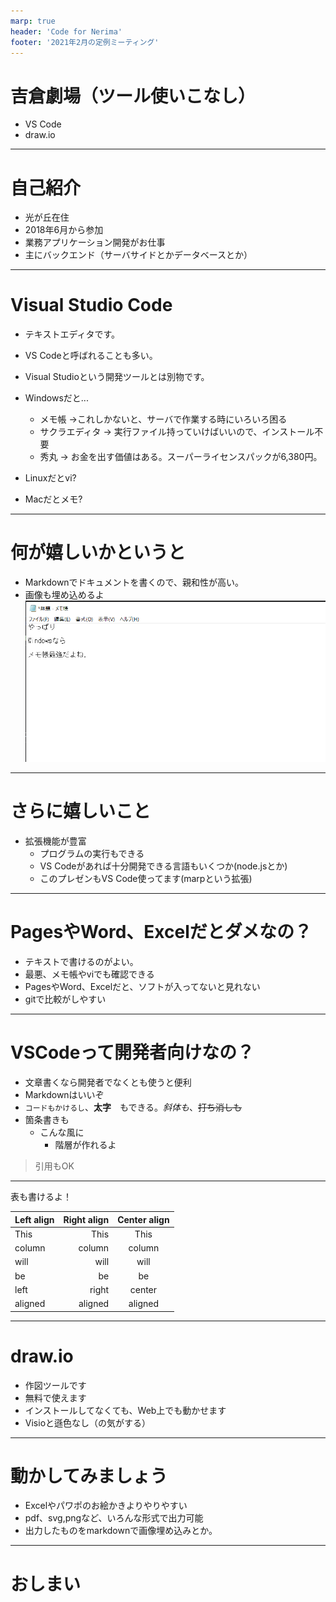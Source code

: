 ```yaml
---
marp: true
header: 'Code for Nerima'
footer: '2021年2月の定例ミーティング'
---
```

<!-- $theme: gaia -->
<!-- $size: 16:9 -->
<!-- page_number: true -->
<!-- paginate: true -->

# 吉倉劇場（ツール使いこなし）

- VS Code
- draw.io

--- 
# 自己紹介

- 光が丘在住
- 2018年6月から参加
- 業務アプリケーション開発がお仕事
- 主にバックエンド（サーバサイドとかデータベースとか）

---

# Visual Studio Code

- テキストエディタです。
- VS Codeと呼ばれることも多い。
- Visual Studioという開発ツールとは別物です。
- Windowsだと...
    - メモ帳 →これしかないと、サーバで作業する時にいろいろ困る
    - サクラエディタ → 実行ファイル持っていけばいいので、インストール不要
    - 秀丸 → お金を出す価値はある。スーパーライセンスパックが6,380円。

- Linuxだとvi?
- Macだとメモ?

--- 

# 何が嬉しいかというと
- Markdownでドキュメントを書くので、親和性が高い。
- 画像も埋め込めるよ
![リンクテキスト](images/memo.png)

--- 

# さらに嬉しいこと

- 拡張機能が豊富
    - プログラムの実行もできる
    - VS Codeがあれば十分開発できる言語もいくつか(node.jsとか)
    - このプレゼンもVS Code使ってます(marpという拡張)

---

# PagesやWord、Excelだとダメなの？
- テキストで書けるのがよい。
- 最悪、メモ帳やviでも確認できる
- PagesやWord、Excelだと、ソフトが入ってないと見れない
- gitで比較がしやすい



---

# VSCodeって開発者向けなの？
- 文章書くなら開発者でなくとも使うと便利
- Markdownはいいぞ
- `コードもかけるし`、**太字**　もできる。_斜体も_、~~打ち消しも~~
- 箇条書きも
    - こんな風に
        - 階層が作れるよ
> 引用もOK

---

表も書けるよ！

| Left align | Right align | Center align |
|:-----------|------------:|:------------:|
| This       | This        | This         |
| column     | column      | column       |
| will       | will        | will         |
| be         | be          | be           |
| left       | right       | center       |
| aligned    | aligned     | aligned      |


---

# draw.io
- 作図ツールです
- 無料で使えます
- インストールしてなくても、Web上でも動かせます
- Visioと遜色なし（の気がする）

---

# 動かしてみましょう
- Excelやパワポのお絵かきよりやりやすい
- pdf、svg,pngなど、いろんな形式で出力可能
- 出力したものをmarkdownで画像埋め込みとか。

---

# おしまい